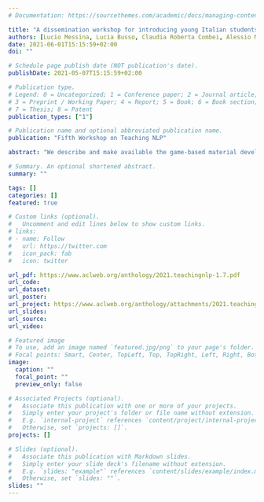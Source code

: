 ```yaml
---
# Documentation: https://sourcethemes.com/academic/docs/managing-content/

title: "A dissemination workshop for introducing young Italian students to NLP"
authors: [Lucio Messina, Lucia Busso, Claudia Roberta Combei, Alessio Miaschi, Ludovica Pannitto, Gabriele Sarti, Malvina Nissim]
date: 2021-06-01T15:15:59+02:00
doi: ""

# Schedule page publish date (NOT publication's date).
publishDate: 2021-05-07T15:15:59+02:00

# Publication type.
# Legend: 0 = Uncategorized; 1 = Conference paper; 2 = Journal article;
# 3 = Preprint / Working Paper; 4 = Report; 5 = Book; 6 = Book section;
# 7 = Thesis; 8 = Patent
publication_types: ["1"]

# Publication name and optional abbreviated publication name.
publication: "Fifth Workshop on Teaching NLP"

abstract: "We describe and make available the game-based material developed for a laboratory run at several Italian science festivals to popularize NLP among young students."

# Summary. An optional shortened abstract.
summary: ""

tags: []
categories: []
featured: true

# Custom links (optional).
#   Uncomment and edit lines below to show custom links.
# links:
# - name: Follow
#   url: https://twitter.com
#   icon_pack: fab
#   icon: twitter

url_pdf: https://www.aclweb.org/anthology/2021.teachingnlp-1.7.pdf
url_code: 
url_dataset: 
url_poster:
url_project: https://www.aclweb.org/anthology/attachments/2021.teachingnlp-1.7.OptionalSupplementaryMaterial.zip
url_slides:  
url_source:
url_video: 

# Featured image
# To use, add an image named `featured.jpg/png` to your page's folder. 
# Focal points: Smart, Center, TopLeft, Top, TopRight, Left, Right, BottomLeft, Bottom, BottomRight.
image:
  caption: ""
  focal_point: ""
  preview_only: false

# Associated Projects (optional).
#   Associate this publication with one or more of your projects.
#   Simply enter your project's folder or file name without extension.
#   E.g. `internal-project` references `content/project/internal-project/index.md`.
#   Otherwise, set `projects: []`.
projects: []

# Slides (optional).
#   Associate this publication with Markdown slides.
#   Simply enter your slide deck's filename without extension.
#   E.g. `slides: "example"` references `content/slides/example/index.md`.
#   Otherwise, set `slides: ""`.
slides: ""
---
```

